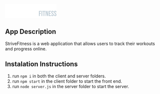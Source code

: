 ![logo](./client/src/assets/logos/logo-horizontal.svg)

**App Description**
---
StriveFitness is a web application that allows users to track their workouts and progress online.

**Instalation Instructions**
---
1. run `npm i` in both the client and server folders.
2. run `npm start` in the client folder to start the front end.
3. run `node server.js` in the server folder to start the server.

###
